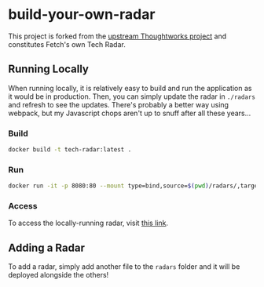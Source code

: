 # build-your-own-radar

This project is forked from the [upstream Thoughtworks project](https://github.com/thoughtworks/build-your-own-radar) and constitutes Fetch's own Tech Radar.

## Running Locally

When running locally, it is relatively easy to build and run the application as it would be in production.  Then, you can simply update the radar in `./radars` and refresh to see the updates.  There's probably a better way using webpack, but my Javascript chops aren't up to snuff after all these years...

### Build

```bash
docker build -t tech-radar:latest .
```

### Run

```bash
docker run -it -p 8080:80 --mount type=bind,source=$(pwd)/radars/,target=/opt/build-your-own-radar/files/ tech-radar:latest
```

### Access

To access the locally-running radar, visit [this link](http://localhost:8080/?documentId=http%3A%2F%2Flocalhost%3A8080%2Ffiles%2Ffetch_radar.json).

## Adding a Radar

To add a radar, simply add another file to the `radars` folder and it will be deployed alongside the others!